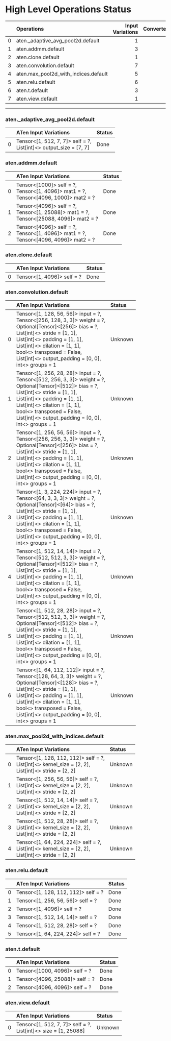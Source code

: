 # High Level Operations Status
|    | Operations                           |   Input Variations |   Converted |
|---:|:-------------------------------------|-------------------:|------------:|
|  0 | aten._adaptive_avg_pool2d.default    |                  1 |           1 |
|  1 | aten.addmm.default                   |                  3 |           3 |
|  2 | aten.clone.default                   |                  1 |           1 |
|  3 | aten.convolution.default             |                  7 |           0 |
|  4 | aten.max_pool2d_with_indices.default |                  5 |           0 |
|  5 | aten.relu.default                    |                  6 |           6 |
|  6 | aten.t.default                       |                  3 |           3 |
|  7 | aten.view.default                    |                  1 |           0 |
***
### aten._adaptive_avg_pool2d.default
|    | ATen Input Variations                                                | Status   |
|---:|:---------------------------------------------------------------------|:---------|
|  0 | Tensor<[1, 512, 7, 7]> self = ?,<br>List[int]<> output_size = [7, 7] | Done     |
### aten.addmm.default
|    | ATen Input Variations                                                                      | Status   |
|---:|:-------------------------------------------------------------------------------------------|:---------|
|  0 | Tensor<[1000]> self = ?,<br>Tensor<[1, 4096]> mat1 = ?,<br>Tensor<[4096, 1000]> mat2 = ?   | Done     |
|  1 | Tensor<[4096]> self = ?,<br>Tensor<[1, 25088]> mat1 = ?,<br>Tensor<[25088, 4096]> mat2 = ? | Done     |
|  2 | Tensor<[4096]> self = ?,<br>Tensor<[1, 4096]> mat1 = ?,<br>Tensor<[4096, 4096]> mat2 = ?   | Done     |
### aten.clone.default
|    | ATen Input Variations      | Status   |
|---:|:---------------------------|:---------|
|  0 | Tensor<[1, 4096]> self = ? | Done     |
### aten.convolution.default
|    | ATen Input Variations                                                                                                                                                                                                                                                                                         | Status   |
|---:|:--------------------------------------------------------------------------------------------------------------------------------------------------------------------------------------------------------------------------------------------------------------------------------------------------------------|:---------|
|  0 | Tensor<[1, 128, 56, 56]> input = ?,<br>Tensor<[256, 128, 3, 3]> weight = ?,<br>Optional[Tensor]<[256]> bias = ?,<br>List[int]<> stride = [1, 1],<br>List[int]<> padding = [1, 1],<br>List[int]<> dilation = [1, 1],<br>bool<> transposed = False,<br>List[int]<> output_padding = [0, 0],<br>int<> groups = 1 | Unknown  |
|  1 | Tensor<[1, 256, 28, 28]> input = ?,<br>Tensor<[512, 256, 3, 3]> weight = ?,<br>Optional[Tensor]<[512]> bias = ?,<br>List[int]<> stride = [1, 1],<br>List[int]<> padding = [1, 1],<br>List[int]<> dilation = [1, 1],<br>bool<> transposed = False,<br>List[int]<> output_padding = [0, 0],<br>int<> groups = 1 | Unknown  |
|  2 | Tensor<[1, 256, 56, 56]> input = ?,<br>Tensor<[256, 256, 3, 3]> weight = ?,<br>Optional[Tensor]<[256]> bias = ?,<br>List[int]<> stride = [1, 1],<br>List[int]<> padding = [1, 1],<br>List[int]<> dilation = [1, 1],<br>bool<> transposed = False,<br>List[int]<> output_padding = [0, 0],<br>int<> groups = 1 | Unknown  |
|  3 | Tensor<[1, 3, 224, 224]> input = ?,<br>Tensor<[64, 3, 3, 3]> weight = ?,<br>Optional[Tensor]<[64]> bias = ?,<br>List[int]<> stride = [1, 1],<br>List[int]<> padding = [1, 1],<br>List[int]<> dilation = [1, 1],<br>bool<> transposed = False,<br>List[int]<> output_padding = [0, 0],<br>int<> groups = 1     | Unknown  |
|  4 | Tensor<[1, 512, 14, 14]> input = ?,<br>Tensor<[512, 512, 3, 3]> weight = ?,<br>Optional[Tensor]<[512]> bias = ?,<br>List[int]<> stride = [1, 1],<br>List[int]<> padding = [1, 1],<br>List[int]<> dilation = [1, 1],<br>bool<> transposed = False,<br>List[int]<> output_padding = [0, 0],<br>int<> groups = 1 | Unknown  |
|  5 | Tensor<[1, 512, 28, 28]> input = ?,<br>Tensor<[512, 512, 3, 3]> weight = ?,<br>Optional[Tensor]<[512]> bias = ?,<br>List[int]<> stride = [1, 1],<br>List[int]<> padding = [1, 1],<br>List[int]<> dilation = [1, 1],<br>bool<> transposed = False,<br>List[int]<> output_padding = [0, 0],<br>int<> groups = 1 | Unknown  |
|  6 | Tensor<[1, 64, 112, 112]> input = ?,<br>Tensor<[128, 64, 3, 3]> weight = ?,<br>Optional[Tensor]<[128]> bias = ?,<br>List[int]<> stride = [1, 1],<br>List[int]<> padding = [1, 1],<br>List[int]<> dilation = [1, 1],<br>bool<> transposed = False,<br>List[int]<> output_padding = [0, 0],<br>int<> groups = 1 | Unknown  |
### aten.max_pool2d_with_indices.default
|    | ATen Input Variations                                                                                    | Status   |
|---:|:---------------------------------------------------------------------------------------------------------|:---------|
|  0 | Tensor<[1, 128, 112, 112]> self = ?,<br>List[int]<> kernel_size = [2, 2],<br>List[int]<> stride = [2, 2] | Unknown  |
|  1 | Tensor<[1, 256, 56, 56]> self = ?,<br>List[int]<> kernel_size = [2, 2],<br>List[int]<> stride = [2, 2]   | Unknown  |
|  2 | Tensor<[1, 512, 14, 14]> self = ?,<br>List[int]<> kernel_size = [2, 2],<br>List[int]<> stride = [2, 2]   | Unknown  |
|  3 | Tensor<[1, 512, 28, 28]> self = ?,<br>List[int]<> kernel_size = [2, 2],<br>List[int]<> stride = [2, 2]   | Unknown  |
|  4 | Tensor<[1, 64, 224, 224]> self = ?,<br>List[int]<> kernel_size = [2, 2],<br>List[int]<> stride = [2, 2]  | Unknown  |
### aten.relu.default
|    | ATen Input Variations               | Status   |
|---:|:------------------------------------|:---------|
|  0 | Tensor<[1, 128, 112, 112]> self = ? | Done     |
|  1 | Tensor<[1, 256, 56, 56]> self = ?   | Done     |
|  2 | Tensor<[1, 4096]> self = ?          | Done     |
|  3 | Tensor<[1, 512, 14, 14]> self = ?   | Done     |
|  4 | Tensor<[1, 512, 28, 28]> self = ?   | Done     |
|  5 | Tensor<[1, 64, 224, 224]> self = ?  | Done     |
### aten.t.default
|    | ATen Input Variations          | Status   |
|---:|:-------------------------------|:---------|
|  0 | Tensor<[1000, 4096]> self = ?  | Done     |
|  1 | Tensor<[4096, 25088]> self = ? | Done     |
|  2 | Tensor<[4096, 4096]> self = ?  | Done     |
### aten.view.default
|    | ATen Input Variations                                             | Status   |
|---:|:------------------------------------------------------------------|:---------|
|  0 | Tensor<[1, 512, 7, 7]> self = ?,<br>List[int]<> size = [1, 25088] | Unknown  |

